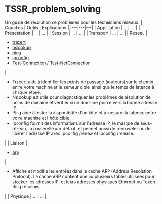 # TSSR_problem_solving
Un guide de résolution de problèmes pour les techniciens réseaux.
| Couches  | Outils  | Explications  |
|---|---|---|
| Application  | ...  | ...  |
| Présentation  | ...  | ...  |
| Session  | ...  | ...  |
| Transport  | ...  | ...  |
| Réseau  | <ul><li><a href='https://support.microsoft.com/fr-fr/topic/comment-utiliser-tracert-pour-r%C3%A9soudre-les-probl%C3%A8mes-li%C3%A9s-au-protocole-tcp-ip-dans-windows-e643d72b-2f4f-cdd6-09a0-fd2989c7ca8e'>tracert</a></li><li><a href='https://learn.microsoft.com/fr-fr/windows-server/administration/windows-commands/nslookup'>nslookup</a></li><li><a href='https://learn.microsoft.com/fr-fr/windows-server/administration/windows-commands/ping'>ping</a></li><li><a href='https://learn.microsoft.com/fr-fr/windows-server/administration/windows-commands/ipconfig'>ipconfig</a></li><li><a href='https://learn.microsoft.com/fr-fr/powershell/module/microsoft.powershell.management/test-connection?view=powershell-7.4'>Test-Connection</a> / <a href='https://learn.microsoft.com/fr-fr/powershell/module/nettcpip/test-netconnection?view=windowsserver2022-ps'>Test-NetConnection</a></li></ul>  | <ul><li>Tracert aide à identifier les points de passage (routeurs) sur le chemin entre votre machine et le serveur cible, ainsi que le temps de latence à chaque étape.</li><li>Nslookup est utile pour diagnostiquer les problèmes de résolution de noms de domaine et vérifier si un domaine pointe vers la bonne adresse IP.</li><li>Ping aide à tester la disponibilité d'un hôte et à mesurer la latence entre votre machine et l'hôte cible.</li><li>Ipconfig fournit des informations sur l'adresse IP, le masque de sous-réseau, la passerelle par défaut, et permet aussi de renouveler ou de libérer l'adresse IP avec ipconfig /renew et ipconfig /release.</li></ul>  |
| Liaison  | <ul><li><a href='https://learn.microsoft.com/fr-fr/windows-server/administration/windows-commands/arp'>arp</a></li></ul>  | <ul><li>Affiche et modifie les entrées dans le cache ARP (Address Resolution Protocol). Le cache ARP contient une ou plusieurs tables utilisées pour stocker les adresses IP, et leurs adresses physiques Ethernet ou Token Ring résolues.</li></ul>  |
| Physique  | ...  | ...  |
